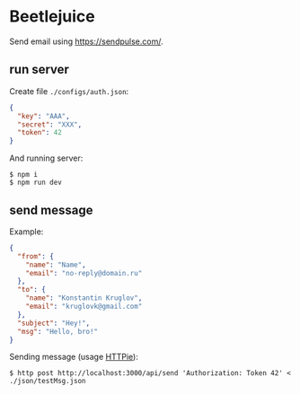 # Beetlejuice

Send email using https://sendpulse.com/.

## run server

Create file `./configs/auth.json`:

```json
{
  "key": "AAA",
  "secret": "XXX",
  "token": 42
}
```

And running server:

```
$ npm i
$ npm run dev
```

## send message

Example:

```json
{
  "from": {
    "name": "Name",
    "email": "no-reply@domain.ru"
  },
  "to": {
    "name": "Konstantin Kruglov",
    "email": "kruglovk@gmail.com"
  },
  "subject": "Hey!",
  "msg": "Hello, bro!"
}
```

Sending message (usage [HTTPie](https://httpie.org)):

```
$ http post http://localhost:3000/api/send 'Authorization: Token 42' < ./json/testMsg.json
```
